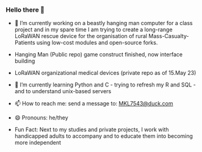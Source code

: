 ### Hello there 👋

- 🔭 I’m currently working on a beastly hanging man computer for a class project and in my spare time I am trying to create a long-range LoRaWAN rescue device for the organisation of rural Mass-Casualty-Patients using low-cost modules and open-source forks.

- Hanging Man (Public repo)
    game construct finished, now interface building
- LoRaWAN organizational medical devices (private repo as of 15.May 23)
     
- 🌱 I’m currently learning Python and C - trying to refresh my R and SQL - and to understand unix-based servers

- 📫 How to reach me: send a message to: MKL7543@duck.com
- 😄 Pronouns: he/they

- Fun Fact: Next to my studies and private projects, I work with handicapped adults to accompany and to educate them into becoming more independent 
